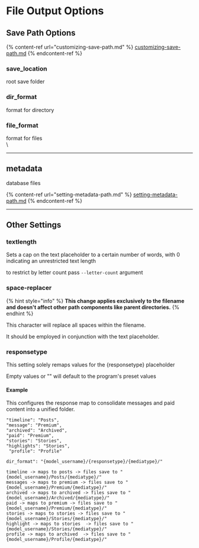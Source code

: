 # File Output Options

## Save Path Options

{% content-ref url="customizing-save-path.md" %}
[customizing-save-path.md](customizing-save-path.md)
{% endcontent-ref %}

### save\_location

root save folder

### dir\_format

format for directory

### file\_format

format for files\
\


***

## metadata

database files

{% content-ref url="setting-metadata-path.md" %}
[setting-metadata-path.md](setting-metadata-path.md)
{% endcontent-ref %}



***

## Other Settings

### textlength

Sets a cap on the text placeholder to a certain number of words, with 0 indicating an unrestricted text length

to restrict by letter count pass `--letter-count` argument

### space-replacer

{% hint style="info" %}
&#x20;**This change applies exclusively to the filename and doesn't affect other path components like parent directories.**
{% endhint %}

This character will replace all spaces within the filename.

It should be employed in conjunction with the text placeholder.



### responsetype

This setting solely remaps values for the {responsetype} placeholder

Empty values or "" will default to the program's preset values

#### Example

This configures the response map to consolidate messages and paid content into a unified folder.

```
"timeline": "Posts",
"message": "Premium",
"archived": "Archived",
"paid": "Premium",
"stories": "Stories",
"highlights": "Stories",
 "profile": "Profile"
```

```
dir_format": "{model_username}/{responsetype}/{mediatype}/"
```

```
timeline -> maps to posts -> files save to "{model_username}/Posts/{mediatype}/"
messages -> maps to premium -> files save to "{model_username}/Premium/{mediatype}/"
archived -> maps to archived -> files save to "{model_username}/Archived/{mediatype}/"
paid -> maps to premium -> files save to "{model_username}/Premium/{mediatype}/"
stories -> maps to stories -> files save to "{model_username}/Stories/{mediatype}/"
highlight -> maps to stories  -> files save to "{model_username}/Stories/{mediatype}/"
profile -> maps to archived  -> files save to "{model_username}/Profile/{mediatype}/"
```

##
